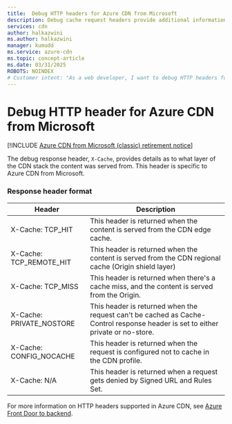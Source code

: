 ```yaml
---
title:  Debug HTTP headers for Azure CDN from Microsoft
description: Debug cache request headers provide additional information about the cache policy applied to the requested asset. These headers are specific to Azure CDN from Microsoft.
services: cdn
author: halkazwini
ms.author: halkazwini
manager: kumudd
ms.service: azure-cdn
ms.topic: concept-article
ms.date: 03/31/2025
ROBOTS: NOINDEX
# Customer intent: "As a web developer, I want to debug HTTP headers for content served through a CDN, so that I can analyze caching behavior and optimize performance for my applications."
---
```


# Debug HTTP header for Azure CDN from Microsoft

[!INCLUDE [Azure CDN from Microsoft (classic) retirement notice](../../includes/cdn-classic-retirement.md)]

The debug response header, `X-Cache`, provides details as to what layer of the CDN stack the content was served from. This header is specific to Azure CDN from Microsoft.

### Response header format

Header | Description
-------|------------
X-Cache: TCP_HIT | This header is returned when the content is served from the CDN edge cache.
X-Cache: TCP_REMOTE_HIT | This header is returned when the content is served from the CDN regional cache (Origin shield layer)
X-Cache: TCP_MISS | This header is returned when there's a cache miss, and the content is served from the Origin.
X-Cache: PRIVATE_NOSTORE | This header is returned when the request can't be cached as Cache-Control response header is set to either private or no-store.
X-Cache: CONFIG_NOCACHE | This header is returned when the request is configured not to cache in the CDN profile.
X-Cache: N/A | This header is returned when a request gets denied by Signed URL and Rules Set.

For more information on HTTP headers supported in Azure CDN, see [Azure Front Door to backend](../frontdoor/front-door-http-headers-protocol.md#from-the-front-door-to-the-backend).
